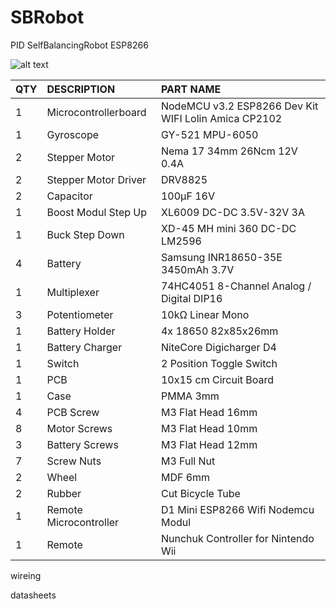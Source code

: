 # SBRobot
PID SelfBalancingRobot ESP8266

![alt text](https://abload.de/img/selfbalancingrobothd_vqkew.jpg)

 
|QTY|	DESCRIPTION	|PART NAME|
| :---   | :---   | :---   |
|1|	Microcontrollerboard|	NodeMCU v3.2 ESP8266 Dev Kit WIFI Lolin Amica CP2102|
|1|	Gyroscope|	GY-521 MPU-6050|
|2|	Stepper Motor|	Nema 17 34mm 26Ncm 12V 0.4A|
|2|	Stepper Motor Driver|	DRV8825|
|2|	Capacitor|	100µF 16V|
|1|	Boost Modul Step Up|	XL6009 DC-DC 3.5V-32V 3A|
|1|	Buck Step Down|	XD-45 MH mini 360 DC-DC LM2596|
|4|	Battery|	Samsung INR18650-35E  3450mAh 3.7V|
|1|	Multiplexer|	74HC4051 8-Channel Analog / Digital DIP16|
|3|	Potentiometer|	10kΩ Linear Mono|
|1|	Battery Holder|	4x 18650 82x85x26mm|
|1|	Battery Charger|	NiteCore Digicharger D4|
|1|	Switch|	2 Position Toggle Switch|
|1|	PCB|	10x15 cm Circuit Board|
|1|	Case|	PMMA 3mm|
|4|	PCB Screw|	M3 Flat Head 16mm|
|8|	Motor Screws|	M3 Flat Head 10mm|
|3|	Battery Screws|	M3 Flat Head 12mm|
|7|	Screw Nuts|	M3 Full Nut|
|2|	Wheel|	MDF 6mm|
|2|	Rubber|	Cut Bicycle Tube|
|1|	Remote Microcontroller|	D1 Mini ESP8266 Wifi Nodemcu Modul|
|1|	Remote|	Nunchuk Controller for Nintendo Wii|


wireing

datasheets
